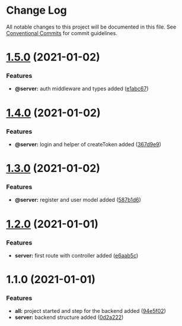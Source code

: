 # Change Log

All notable changes to this project will be documented in this file.
See [Conventional Commits](https://conventionalcommits.org) for commit guidelines.

# [1.5.0](https://github.com/lucabecci/OnaSystem/compare/v1.4.0...v1.5.0) (2021-01-02)


### Features

* **@server:** auth middleware and types added ([e1abc67](https://github.com/lucabecci/OnaSystem/commit/e1abc6773e8be30e4f03a230a936fe1ac773ad91))





# [1.4.0](https://github.com/lucabecci/OnaSystem/compare/v1.3.0...v1.4.0) (2021-01-02)


### Features

* **@server:** login and helper of createToken added ([367d9e9](https://github.com/lucabecci/OnaSystem/commit/367d9e9eee489eed41c848feb1b36e9804ba6f37))





# [1.3.0](https://github.com/lucabecci/OnaSystem/compare/v1.2.0...v1.3.0) (2021-01-02)


### Features

* **@server:** register and user model added ([587b1d6](https://github.com/lucabecci/OnaSystem/commit/587b1d638ab631daf2c2e37f486b1aa9b3565f98))





# [1.2.0](https://github.com/lucabecci/OnaSystem/compare/v1.1.0...v1.2.0) (2021-01-01)


### Features

* **server:** first route with controller added ([e6aab5c](https://github.com/lucabecci/OnaSystem/commit/e6aab5c4b52fc785b87eaf561ec62809cd91f007))





# 1.1.0 (2021-01-01)


### Features

* **all:** project started and step for the backend added ([94e5f02](https://github.com/lucabecci/OnaSystem/commit/94e5f02f960a115b84f2b1300d7e964d4be2fdb8))
* **server:** backend structure added ([0d2a222](https://github.com/lucabecci/OnaSystem/commit/0d2a2225f26b0bdc8dd46e5c6d5087c71514ae76))
